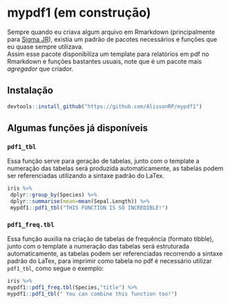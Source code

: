 # mypdf1 (em construção)
Sempre quando eu criava algum arquivo em Rmarkdown (principalmente para [Sigma JR](https://www.instagram.com/_sigmajr/)), existia um padrão de pacotes necessários e funções que eu quase sempre utilizava.  
Assim esse pacote disponibiliza um template para  relatórios em pdf no Rmarkdown e funções bastantes usuais, note que é um pacote  mais *agregador* que criador.   

## Instalação
```r
devtools::install_github("https://github.com/AlissonRP/mypdf1")
```

## Algumas funções já disponíveis
### `pdf1_tbl`
Essa função serve para geração de tabelas, junto com o template a numeração das tabelas será produzida automaticamente, as tabelas podem ser referenciadas utilizando a sintaxe padrão 
do LaTex.

``` r
iris %>%  
 dplyr::group_by(Species) %>%  
 dplyr::summarise(mean=mean(Sepal.Length)) %>%  
 mypdf1::pdf1_tbl("THIS FUNCTION IS SO INCREDIBLE!")
 ```
 
 ### `pdf1_freq.tbl`
 Essa função auxilia na criação de tabelas de frequência (formato tibble), junto com o template a numeração das tabelas será estruturada automaticamente, as tabelas podem ser referenciadas recorrendo a sintaxe padrão 
do LaTex, para imprimir como tabela no pdf é necessário utilizar `pdf1_tbl`, como segue o exemplo:
``` r
iris %>%
mypdf1::pdf1_freq.tbl(Species,"title") %>%
mypdf1::pdf1_tbl(" You can combine this function too!")
 ```
